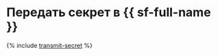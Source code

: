 # Передать секрет в {{ sf-full-name }}

{% include [transmit-secret](../../../_includes/functions/transmit-secret.md) %}
